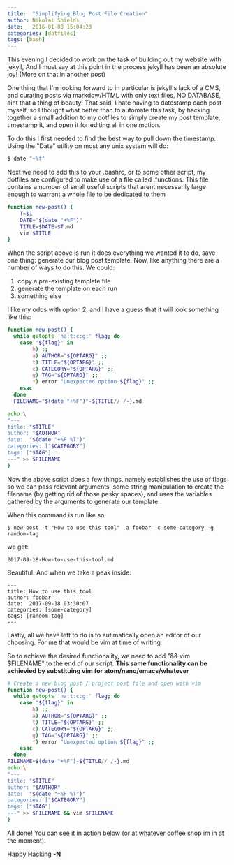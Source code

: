```yaml
---
title:  "Simplifying Blog Post File Creation"
author: Nikolai Shields
date:   2016-01-08 15:04:23
categories: [dotfiles]
tags: [bash]
---
```

This evening I decided to work on the task of building out my website with jekyll, And I must say at this point in the process jekyll has been
an absolute joy! (More on that in another post)

One thing that I'm looking forward to in particular is jekyll's lack of a CMS, and curating posts via markdow/HTML with only text files, NO DATABASE, aint that a thing of beauty!
That said, I hate having to datestamp each post myself, so I thought what better than to automate this task, by hacking together a small addition
to my dotfiles to simply create my post template, timestamp it, and open it for editing all in one motion.

To do this I first needed to find the best way to pull down the timestamp.
Using the "Date" utility on most any unix system will do:

``` bash
$ date "+%f"
```
Next we need to add this to your .bashrc, or to some other script, my dotfiles are configured to make use of a file called .functions.
This file contains a number of small useful scripts that arent necessarily large enough to warrant a whole file to be dedicated to them
``` bash
function new-post() {
	T=$1
	DATE="$(date "+%F")"
	TITLE=$DATE-$T.md
	vim $TITLE
}
```

When the script above is run it does everything we wanted it to do, save one thing: generate our blog post template.
Now, like anything there are a number of ways to do this.
We could:

1. copy a pre-existing template file
2. generate the template on each run
3. something else

I like my odds with option 2, and I have a guess that it will look something like this:
```` bash
function new-post() {
  while getopts 'ha:t:c:g:' flag; do
	case "${flag}" in
		h) ;;
		a) AUTHOR="${OPTARG}" ;;
		t) TITLE="${OPTARG}" ;;
		c) CATEGORY="${OPTARG}" ;;
		g) TAG="${OPTARG}" ;;
		*) error "Unexpected option ${flag}" ;;
	esac
  done
  FILENAME="$(date "+%F")"-${TITLE// /-}.md

echo \
"---
title: "$TITLE" 
author: "$AUTHOR"
date:  "$(date "+%F %T")"
categories: ["$CATEGORY"]
tags: ["$TAG"]
---" >> $FILENAME
}

`````
Now the above script does a few things, namely establishes the use of flags so we can pass relevant arguments,
some string manipulation to create the filename (by getting rid of those pesky spaces),
and uses the variables gathered by the arguments to generate our template.

When this command is run like so:
```
$ new-post -t "How to use this tool" -a foobar -c some-category -g random-tag
```
 we get:
```
2017-09-18-How-to-use-this-tool.md
```
Beautiful.
And when we take a peak inside:
```
---
title: How to use this tool
author: foobar
date:  2017-09-18 03:30:07
categories: [some-category]
tags: [random-tag]
---
```

Lastly, all we have left to do is to autimatically open an editor of our choosing.
For me that would be vim at time of writing.

So to achieve the desired functionality, we need to add "&& vim $FILENAME" to the end of our script.
**This same functionality can be achievied by substituing vim for atom/nano/emacs/whatever**

``` bash
# Create a new blog post / project post file and open with vim
function new-post() {
  while getopts 'ha:t:c:g:' flag; do
	case "${flag}" in
		h) ;;
		a) AUTHOR="${OPTARG}" ;;
		t) TITLE="${OPTARG}" ;;
		c) CATEGORY="${OPTARG}" ;;
		g) TAG="${OPTARG}" ;;
		*) error "Unexpected option ${flag}" ;;
	esac
  done
FILENAME=$(date "+%F")-${TITLE// /-}.md
echo \
"---
title: "$TITLE" 
author: "$AUTHOR"
date:  "$(date "+%F %T")"
categories: ["$CATEGORY"]
tags: ["$TAG"]
---" >> $FILENAME && vim $FILENAME
}
```

All done!
You can see it in action below (or at whatever coffee shop im in at the moment).


Happy Hacking 
**-N**
